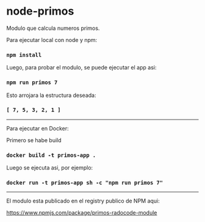 # node-primos

Modulo que calcula numeros primos.

Para ejecutar local con node y npm:

### `npm install`

Luego, para probar el modulo, se puede ejecutar el app asi:

### `npm run primos 7`

Esto arrojara la estructura deseada:

### `[ 7, 5, 3, 2, 1 ]`

-----------------

Para ejecutar en Docker:

Primero se habe build

### `docker build -t primos-app .`

Luego se ejecuta asi, por ejemplo:
### `docker run -t primos-app sh -c "npm run primos 7"`

-----------------

El modulo esta publicado en el registry publico de NPM aqui:

https://www.npmjs.com/package/primos-radocode-module
